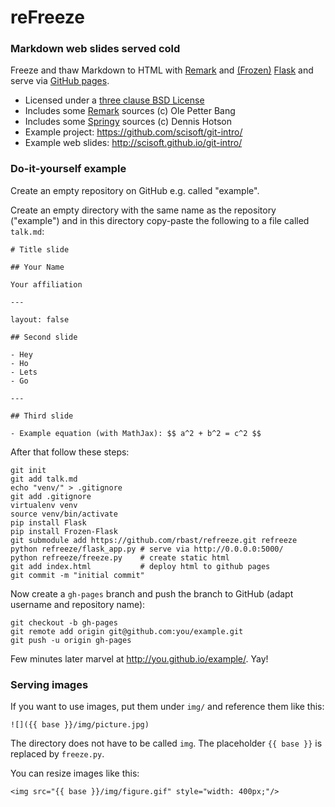 
# reFreeze

### Markdown web slides served cold

Freeze and thaw Markdown to HTML with
[Remark](https://github.com/gnab/remark) and
[(Frozen)](http://pythonhosted.org/Frozen-Flask/)
[Flask](http://flask.pocoo.org/)
and serve via [GitHub pages](https://pages.github.com/).

- Licensed under a [three clause BSD License](../master/LICENSE)
- Includes some [Remark](https://github.com/gnab/remark) sources (c) Ole Petter Bang
- Includes some [Springy](https://github.com/dhotson/springy) sources (c) Dennis Hotson
- Example project: https://github.com/scisoft/git-intro/
- Example web slides: http://scisoft.github.io/git-intro/

### Do-it-yourself example

Create an empty repository on GitHub e.g. called "example".

Create an empty directory with the same name as the repository
("example") and in this directory copy-paste the following
to a file called `talk.md`:

```
# Title slide

## Your Name

Your affiliation

---

layout: false

## Second slide

- Hey
- Ho
- Lets
- Go

---

## Third slide

- Example equation (with MathJax): $$ a^2 + b^2 = c^2 $$
```

After that follow these steps:

```shell
git init
git add talk.md
echo "venv/" > .gitignore
git add .gitignore
virtualenv venv
source venv/bin/activate
pip install Flask
pip install Frozen-Flask
git submodule add https://github.com/rbast/refreeze.git refreeze
python refreeze/flask_app.py # serve via http://0.0.0.0:5000/
python refreeze/freeze.py    # create static html
git add index.html           # deploy html to github pages
git commit -m "initial commit"
```

Now create a `gh-pages` branch and push the branch to GitHub
(adapt username and repository name):

```shell
git checkout -b gh-pages
git remote add origin git@github.com:you/example.git
git push -u origin gh-pages
```

Few minutes later marvel at http://you.github.io/example/. Yay!

### Serving images

If you want to use images,
put them under `img/` and reference them like this:
```
![]({{ base }}/img/picture.jpg)
```

The directory does not have to be called `img`.
The placeholder `{{ base }}` is replaced by `freeze.py`.

You can resize images like this:
```
<img src="{{ base }}/img/figure.gif" style="width: 400px;"/>
```
